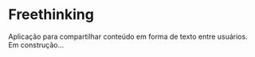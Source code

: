 # Freethinking

Aplicação para compartilhar conteúdo em forma de texto entre usuários.
Em construção...

